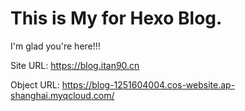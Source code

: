 # This is My for Hexo Blog.

I'm glad you're here!!!

Site URL: https://blog.itan90.cn

Object URL: https://blog-1251604004.cos-website.ap-shanghai.myqcloud.com/
